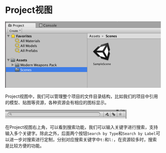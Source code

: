 # Project视图

![](res/1.png)

Project视图中，我们可以管理整个项目的文件目录结构，比如我们的项目中引用的模型、贴图等资源，各种资源会有相应的图标显示。

![](res/2.png)

在Project视图右上角，可以看到搜索功能，我们可以输入关键字进行搜索，支持输入多个关键字。除此之外，后面两个按钮`Search by Type`和`Search by Label`可以进一步对搜索进行定制，分别对应搜索关键字中`t:`和`l:`，在资源较多时，搜索是比较方便的功能。
